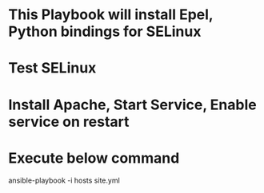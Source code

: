 # This Playbook will install Epel, Python bindings for SELinux
# Test SELinux
# Install Apache, Start Service, Enable service on restart
# Execute below command
ansible-playbook -i hosts site.yml
